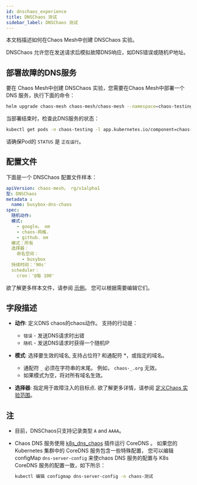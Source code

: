 ```yaml
---
id: dnschaos_experience
title: DNSChaos 测试
sidebar_label: DNSChaos 测试
---
```


本文档描述如何在Chaos Mesh中创建 DNSChaos 实验。

DNSChaos 允许您在发送请求后模拟故障DNS响应，如DNS错误或随机IP地址。

## 部署故障的DNS服务

要在 Chaos Mesh中创建 DNSChaos 实验，您需要在Chaos Mesh中部署一个 DNS 服务，执行下面的命令：

```bash
helm upgrade chaos-mesh chaos-mesh/chaos-mesh --namespace=chaos-testing --set dnsServer.create=true
```

当部署结束时，检查此DNS服务的状态：

```bash
kubectl get pods -n chaos-testing -l app.kubernetes.io/component=chaos-dns-server
```

请确保Pod的 `STATUS` 是 `正在运行`。

## 配置文件

下面是一个 DNSChaos 配置文件样本：

```yaml
apiVersion: chaos-mesh。 rg/v1alpha1
型: DNSChaos
metadata :
  name: busybox-dns-chaos
spec:
  随机动作:
  模式:
    - google。 om
    - chaos-网格.
    - github. om
  模式：所有
  选择器：
    命名空间：
      - busybox
  持续时间：'90s'
  scheduler：
    cron：'@每 100'
```

欲了解更多样本文件，请参阅 [示例](https://github.com/chaos-mesh/chaos-mesh/tree/master/examples)。 您可以根据需要编辑它们。

## 字段描述

- **动作**: 定义DNS chaos的chaos动作。 支持的行动是：

  - `错误` - 发送DNS请求时出错
  - `随机` - 发送DNS请求时获得一个随机IP

- **模式**: 选择要生效的域名, 支持占位符? 和通配符 \*，或指定的域名。

  - 通配符 `_` 必须在字符串的末尾。 例如， `chaos-_.org` 无效。
  - 如果模式为空，将对所有域名生效。

- **选择器**: 指定用于故障注入的目标点. 欲了解更多详情，请参阅 [定义Chaos 实验范围](../user_guides/experiment_scope.md)。

## 注

- 目前，DNSChaos只支持记录类型 `A` and `AAAA`。
- Chaos DNS 服务使用 [k8s_dns_chaos](https://github.com/chaos-mesh/k8s_dns_chaos) 插件运行 CoreDNS 。 如果您的 Kubernetes 集群中的 CoreDNS 服务包含一些特殊配置， 您可以编辑 configMap `dns-server-config` 来使chaos DNS 服务的配置与 K8s CoreDNS 服务的配置一致，如下所示：

  ```bash
  kubectl 编辑 configmap dns-server-config -n chaos-测试
  ```
